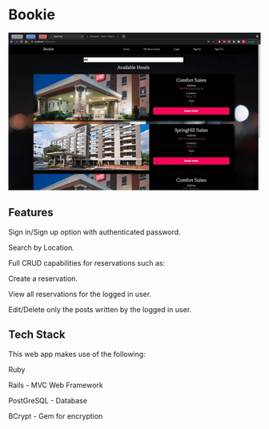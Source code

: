 # Bookie

![Demo Gif](https://github.com/Dlowery2120/hotel-frontend/blob/master/public/ezgif.com-gif-maker.gif?raw=true)

## Features
Sign in/Sign up option with authenticated password.

Search by Location.

Full CRUD capabilities for reservations such as:

Create a reservation.

View all reservations for the logged in user.

Edit/Delete only the posts written by the logged in user.

## Tech Stack
This web app makes use of the following:

Ruby 

Rails - MVC Web Framework

PostGreSQL - Database

BCrypt - Gem for encryption
